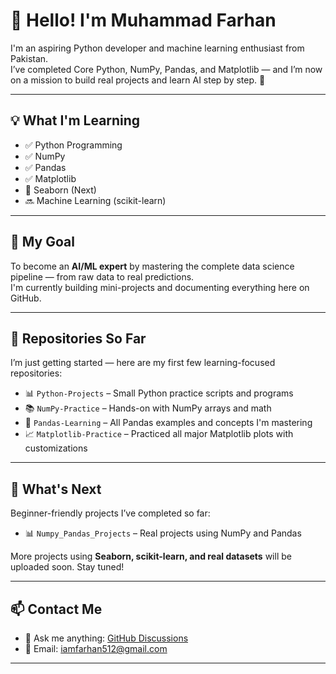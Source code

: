 # 👋 Hello! I'm Muhammad Farhan

I'm an aspiring Python developer and machine learning enthusiast from Pakistan.  
I’ve completed Core Python, NumPy, Pandas, and Matplotlib — and I’m now on a mission to build real projects and learn AI step by step. 🚀

---

## 💡 What I'm Learning

- ✅ Python Programming  
- ✅ NumPy  
- ✅ Pandas  
- ✅ Matplotlib  
- 🔄 Seaborn (Next)  
- 🔜 Machine Learning (scikit-learn)  

---

## 🧠 My Goal

To become an **AI/ML expert** by mastering the complete data science pipeline — from raw data to real predictions.  
I'm currently building mini-projects and documenting everything here on GitHub.

---

## 📁 Repositories So Far

I’m just getting started — here are my first few learning-focused repositories:

- 📊 `Python-Projects` – Small Python practice scripts and programs  
- 📚 `NumPy-Practice` – Hands-on with NumPy arrays and math  
- 🐼 `Pandas-Learning` – All Pandas examples and concepts I'm mastering  
- 📈 `Matplotlib-Practice` – Practiced all major Matplotlib plots with customizations  

---

## 🚀 What's Next

Beginner-friendly projects I’ve completed so far:

- 📊 `Numpy_Pandas_Projects` – Real projects using NumPy and Pandas  

More projects using **Seaborn, scikit-learn, and real datasets** will be uploaded soon. Stay tuned!

---

## 📫 Contact Me

- 💬 Ask me anything: [GitHub Discussions](https://github.com/Muhammad-Farhan1)  
- 📧 Email: iamfarhan512@gmail.com  
---
